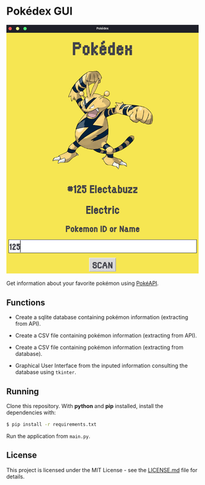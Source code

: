 # Pokédex GUI

![screenshot](./pokedex/img/screenshot.png?raw=true "screenshot")

Get information about your favorite pokémon using [PokéAPI](https://pokeapi.co/).

## Functions

- Create a sqlite database containing pokémon information (extracting from API).

- Create a CSV file containing pokémon information (extracting from API).

- Create a CSV file containing pokémon information (extracting from database).
- Graphical User Interface from the inputed information consulting the database using `tkinter`.

## Running

Clone this repository. With **python** and **pip** installed, install the dependencies with:

```sh
$ pip install -r requirements.txt
```

Run the application from `main.py`.

## License

This project is licensed under the MIT License - see the [LICENSE.md](https://github.com/gabriel-venezian/my-etl/blob/main/LICENSE.md) file for details.
